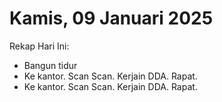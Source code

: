 # Kamis, 09 Januari 2025

Rekap Hari Ini:

- Bangun tidur
- Ke kantor. Scan Scan. Kerjain DDA. Rapat.
- Ke kantor. Scan Scan. Kerjain DDA. Rapat.
